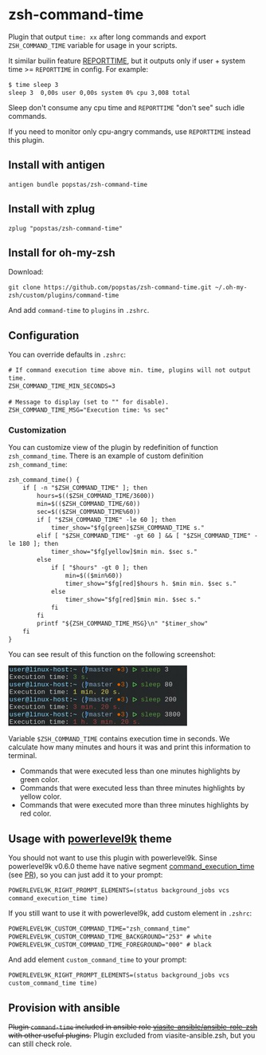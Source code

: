 # zsh-command-time

Plugin that output `time: xx` after long commands and export `ZSH_COMMAND_TIME` variable for usage in your scripts.

It similar builin feature [REPORTTIME](http://zsh.sourceforge.net/Doc/Release/Parameters.html), but it outputs only
if user + system time >= `REPORTTIME` in config. For example:
```
$ time sleep 3
sleep 3  0,00s user 0,00s system 0% cpu 3,008 total
```
Sleep don't consume any cpu time and `REPORTTIME` "don't see" such idle commands.

If you need to monitor only cpu-angry commands, use `REPORTTIME` instead this plugin.


## Install with antigen
```
antigen bundle popstas/zsh-command-time
```

## Install with zplug
```
zplug "popstas/zsh-command-time"
```


## Install for oh-my-zsh

Download:
```
git clone https://github.com/popstas/zsh-command-time.git ~/.oh-my-zsh/custom/plugins/command-time
```
And add `command-time` to `plugins` in `.zshrc`.


## Configuration

You can override defaults in `.zshrc`:
```
# If command execution time above min. time, plugins will not output time.
ZSH_COMMAND_TIME_MIN_SECONDS=3

# Message to display (set to "" for disable).
ZSH_COMMAND_TIME_MSG="Execution time: %s sec"
```

### Customization
You can customize view of the plugin by redefinition of function
`zsh_command_time`. There is an example of custom definition `zsh_command_time`:
```
zsh_command_time() {
    if [ -n "$ZSH_COMMAND_TIME" ]; then
        hours=$(($ZSH_COMMAND_TIME/3600))
        min=$(($ZSH_COMMAND_TIME/60))
        sec=$(($ZSH_COMMAND_TIME%60))
        if [ "$ZSH_COMMAND_TIME" -le 60 ]; then
            timer_show="$fg[green]$ZSH_COMMAND_TIME s."
        elif [ "$ZSH_COMMAND_TIME" -gt 60 ] && [ "$ZSH_COMMAND_TIME" -le 180 ]; then
            timer_show="$fg[yellow]$min min. $sec s."
        else
            if [ "$hours" -gt 0 ]; then
                min=$(($min%60))
                timer_show="$fg[red]$hours h. $min min. $sec s."
            else
                timer_show="$fg[red]$min min. $sec s."
            fi
        fi
        printf "${ZSH_COMMAND_TIME_MSG}\n" "$timer_show"
    fi
}
```

You can see result of this function on the following screenshot:

![screenshot](screen.jpg)

Variable `$ZSH_COMMAND_TIME` contains execution time in seconds. We calculate
how many minutes and hours it was and print this information to terminal.
* Commands that were executed less than one minutes highlights by green color.
* Commands that were executed less than three minutes highlights by yellow color.
* Commands that were executed more than three minutes highlights by red color.

## Usage with [powerlevel9k](https://github.com/bhilburn/powerlevel9k) theme
You should not want to use this plugin with powerlevel9k.
Sinse powerlevel9k v0.6.0 theme have native segment 
[command_execution_time](https://github.com/bhilburn/powerlevel9k#command_execution_time)
(see [PR](https://github.com/bhilburn/powerlevel9k/pull/402)), so you can just add it to your prompt:
```
POWERLEVEL9K_RIGHT_PROMPT_ELEMENTS=(status background_jobs vcs command_execution_time time)
```

If you still want to use it with powerlevel9k, add custom element in `.zshrc`:
```
POWERLEVEL9K_CUSTOM_COMMAND_TIME="zsh_command_time"
POWERLEVEL9K_CUSTOM_COMMAND_TIME_BACKGROUND="253" # white
POWERLEVEL9K_CUSTOM_COMMAND_TIME_FOREGROUND="000" # black
```

And add element `custom_command_time` to your prompt:
```
POWERLEVEL9K_RIGHT_PROMPT_ELEMENTS=(status background_jobs vcs custom_command_time time)
```


## Provision with ansible
~~Plugin `command-time` included in ansible role [viasite-ansible/ansible-role-zsh](https://github.com/viasite-ansible/ansible-role-zsh)
with other useful plugins.~~ Plugin excluded from viasite-ansible.zsh, but you can still check role.
